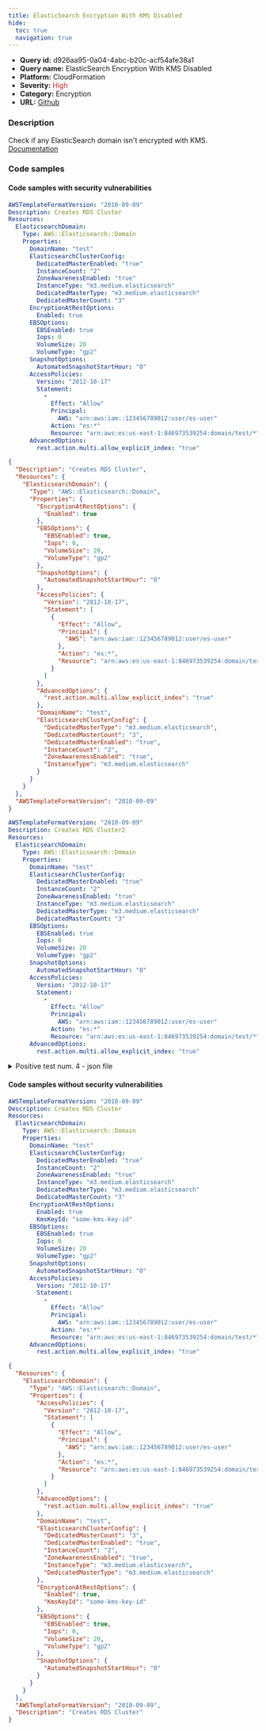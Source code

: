```yaml
---
title: ElasticSearch Encryption With KMS Disabled
hide:
  toc: true
  navigation: true
---
```


<style>
  .highlight .hll {
    background-color: #ff171742;
  }
  .md-content {
    max-width: 1100px;
    margin: 0 auto;
  }
</style>

-   **Query id:** d926aa95-0a04-4abc-b20c-acf54afe38a1
-   **Query name:** ElasticSearch Encryption With KMS Disabled
-   **Platform:** CloudFormation
-   **Severity:** <span style="color:#bb2124">High</span>
-   **Category:** Encryption
-   **URL:** [Github](https://github.com/Checkmarx/kics/tree/master/assets/queries/cloudFormation/aws/elasticsearch_domain_encryption_with_kms_disabled)

### Description
Check if any ElasticSearch domain isn't encrypted with KMS.<br>
[Documentation](https://docs.aws.amazon.com/AWSCloudFormation/latest/UserGuide/aws-resource-elasticsearch-domain.html#cfn-elasticsearch-domain-encryptionatrestoptions)

### Code samples
#### Code samples with security vulnerabilities
```yaml title="Positive test num. 1 - yaml file" hl_lines="15"
AWSTemplateFormatVersion: "2010-09-09"
Description: Creates RDS Cluster
Resources:
  ElasticsearchDomain:
    Type: AWS::Elasticsearch::Domain
    Properties:
      DomainName: "test"
      ElasticsearchClusterConfig:
        DedicatedMasterEnabled: "true"
        InstanceCount: "2"
        ZoneAwarenessEnabled: "true"
        InstanceType: "m3.medium.elasticsearch"
        DedicatedMasterType: "m3.medium.elasticsearch"
        DedicatedMasterCount: "3"
      EncryptionAtRestOptions:
        Enabled: true
      EBSOptions:
        EBSEnabled: true
        Iops: 0
        VolumeSize: 20
        VolumeType: "gp2"
      SnapshotOptions:
        AutomatedSnapshotStartHour: "0"
      AccessPolicies:
        Version: "2012-10-17"
        Statement:
          -
            Effect: "Allow"
            Principal:
              AWS: "arn:aws:iam::123456789012:user/es-user"
            Action: "es:*"
            Resource: "arn:aws:es:us-east-1:846973539254:domain/test/*"
      AdvancedOptions:
        rest.action.multi.allow_explicit_index: "true"


```
```json title="Positive test num. 2 - json file" hl_lines="7"
{
  "Description": "Creates RDS Cluster",
  "Resources": {
    "ElasticsearchDomain": {
      "Type": "AWS::Elasticsearch::Domain",
      "Properties": {
        "EncryptionAtRestOptions": {
          "Enabled": true
        },
        "EBSOptions": {
          "EBSEnabled": true,
          "Iops": 0,
          "VolumeSize": 20,
          "VolumeType": "gp2"
        },
        "SnapshotOptions": {
          "AutomatedSnapshotStartHour": "0"
        },
        "AccessPolicies": {
          "Version": "2012-10-17",
          "Statement": [
            {
              "Effect": "Allow",
              "Principal": {
                "AWS": "arn:aws:iam::123456789012:user/es-user"
              },
              "Action": "es:*",
              "Resource": "arn:aws:es:us-east-1:846973539254:domain/test/*"
            }
          ]
        },
        "AdvancedOptions": {
          "rest.action.multi.allow_explicit_index": "true"
        },
        "DomainName": "test",
        "ElasticsearchClusterConfig": {
          "DedicatedMasterType": "m3.medium.elasticsearch",
          "DedicatedMasterCount": "3",
          "DedicatedMasterEnabled": "true",
          "InstanceCount": "2",
          "ZoneAwarenessEnabled": "true",
          "InstanceType": "m3.medium.elasticsearch"
        }
      }
    }
  },
  "AWSTemplateFormatVersion": "2010-09-09"
}

```
```yaml title="Positive test num. 3 - yaml file" hl_lines="6"
AWSTemplateFormatVersion: "2010-09-09"
Description: Creates RDS Cluster2
Resources:
  ElasticsearchDomain:
    Type: AWS::Elasticsearch::Domain
    Properties:
      DomainName: "test"
      ElasticsearchClusterConfig:
        DedicatedMasterEnabled: "true"
        InstanceCount: "2"
        ZoneAwarenessEnabled: "true"
        InstanceType: "m3.medium.elasticsearch"
        DedicatedMasterType: "m3.medium.elasticsearch"
        DedicatedMasterCount: "3"
      EBSOptions:
        EBSEnabled: true
        Iops: 0
        VolumeSize: 20
        VolumeType: "gp2"
      SnapshotOptions:
        AutomatedSnapshotStartHour: "0"
      AccessPolicies:
        Version: "2012-10-17"
        Statement:
          -
            Effect: "Allow"
            Principal:
              AWS: "arn:aws:iam::123456789012:user/es-user"
            Action: "es:*"
            Resource: "arn:aws:es:us-east-1:846973539254:domain/test/*"
      AdvancedOptions:
        rest.action.multi.allow_explicit_index: "true"


```
<details><summary>Positive test num. 4 - json file</summary>

```json hl_lines="6"
{
  "Description": "Creates RDS Cluster2",
  "Resources": {
    "ElasticsearchDomain": {
      "Type": "AWS::Elasticsearch::Domain",
      "Properties": {
        "EBSOptions": {
          "EBSEnabled": true,
          "Iops": 0,
          "VolumeSize": 20,
          "VolumeType": "gp2"
        },
        "SnapshotOptions": {
          "AutomatedSnapshotStartHour": "0"
        },
        "AccessPolicies": {
          "Version": "2012-10-17",
          "Statement": [
            {
              "Effect": "Allow",
              "Principal": {
                "AWS": "arn:aws:iam::123456789012:user/es-user"
              },
              "Action": "es:*",
              "Resource": "arn:aws:es:us-east-1:846973539254:domain/test/*"
            }
          ]
        },
        "AdvancedOptions": {
          "rest.action.multi.allow_explicit_index": "true"
        },
        "DomainName": "test",
        "ElasticsearchClusterConfig": {
          "DedicatedMasterType": "m3.medium.elasticsearch",
          "DedicatedMasterCount": "3",
          "DedicatedMasterEnabled": "true",
          "InstanceCount": "2",
          "ZoneAwarenessEnabled": "true",
          "InstanceType": "m3.medium.elasticsearch"
        }
      }
    }
  },
  "AWSTemplateFormatVersion": "2010-09-09"
}

```
</details>


#### Code samples without security vulnerabilities
```yaml title="Negative test num. 1 - yaml file"
AWSTemplateFormatVersion: "2010-09-09"
Description: Creates RDS Cluster
Resources:
  ElasticsearchDomain:
    Type: AWS::Elasticsearch::Domain
    Properties:
      DomainName: "test"
      ElasticsearchClusterConfig:
        DedicatedMasterEnabled: "true"
        InstanceCount: "2"
        ZoneAwarenessEnabled: "true"
        InstanceType: "m3.medium.elasticsearch"
        DedicatedMasterType: "m3.medium.elasticsearch"
        DedicatedMasterCount: "3"
      EncryptionAtRestOptions:
        Enabled: true
        KmsKeyId: "some-kms-key-id"
      EBSOptions:
        EBSEnabled: true
        Iops: 0
        VolumeSize: 20
        VolumeType: "gp2"
      SnapshotOptions:
        AutomatedSnapshotStartHour: "0"
      AccessPolicies:
        Version: "2012-10-17"
        Statement:
          -
            Effect: "Allow"
            Principal:
              AWS: "arn:aws:iam::123456789012:user/es-user"
            Action: "es:*"
            Resource: "arn:aws:es:us-east-1:846973539254:domain/test/*"
      AdvancedOptions:
        rest.action.multi.allow_explicit_index: "true"

```
```json title="Negative test num. 2 - json file"
{
  "Resources": {
    "ElasticsearchDomain": {
      "Type": "AWS::Elasticsearch::Domain",
      "Properties": {
        "AccessPolicies": {
          "Version": "2012-10-17",
          "Statement": [
            {
              "Effect": "Allow",
              "Principal": {
                "AWS": "arn:aws:iam::123456789012:user/es-user"
              },
              "Action": "es:*",
              "Resource": "arn:aws:es:us-east-1:846973539254:domain/test/*"
            }
          ]
        },
        "AdvancedOptions": {
          "rest.action.multi.allow_explicit_index": "true"
        },
        "DomainName": "test",
        "ElasticsearchClusterConfig": {
          "DedicatedMasterCount": "3",
          "DedicatedMasterEnabled": "true",
          "InstanceCount": "2",
          "ZoneAwarenessEnabled": "true",
          "InstanceType": "m3.medium.elasticsearch",
          "DedicatedMasterType": "m3.medium.elasticsearch"
        },
        "EncryptionAtRestOptions": {
          "Enabled": true,
          "KmsKeyId": "some-kms-key-id"
        },
        "EBSOptions": {
          "EBSEnabled": true,
          "Iops": 0,
          "VolumeSize": 20,
          "VolumeType": "gp2"
        },
        "SnapshotOptions": {
          "AutomatedSnapshotStartHour": "0"
        }
      }
    }
  },
  "AWSTemplateFormatVersion": "2010-09-09",
  "Description": "Creates RDS Cluster"
}

```
